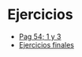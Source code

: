 # Ejercicios

- [Pag 54; 1 y 3](/byg/Tema3/ejercicios/pag54.html)
- [Ejercicios finales](/byg/Tema3/ejercicios/EjerciciosFinales.html)
